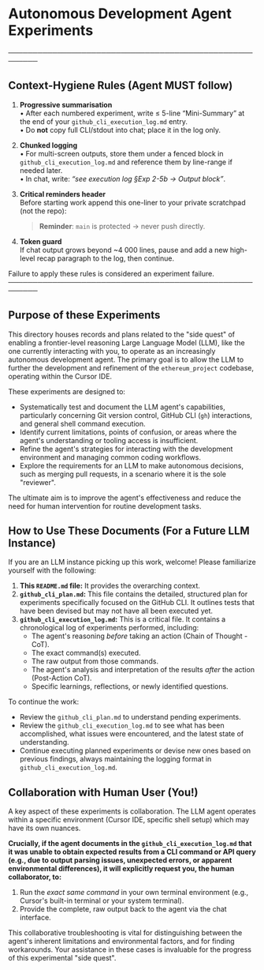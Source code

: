 # Autonomous Development Agent Experiments

────────────────────────────────────────────────────────
## Context-Hygiene Rules  (Agent MUST follow)

1. **Progressive summarisation**   
   • After each numbered experiment, write ≤ 5-line “Mini-Summary” at the end of your `github_cli_execution_log.md` entry.  
   • Do **not** copy full CLI/stdout into chat; place it in the log only.

2. **Chunked logging**   
   • For multi-screen outputs, store them under a fenced block in `github_cli_execution_log.md` and reference them by line-range if needed later.  
   • In chat, write: *“see execution log §Exp 2-5b → Output block”*.

3. **Critical reminders header**   
   Before starting work append this one-liner to your private scratchpad (not the repo):  
   > **Reminder**: `main` is protected → never push directly.

4. **Token guard**   
   If chat output grows beyond ~4 000 lines, pause and add a new high-level recap paragraph to the log, then continue.

Failure to apply these rules is considered an experiment failure.
────────────────────────────────────────────────────────

## Purpose of these Experiments

This directory houses records and plans related to the "side quest" of enabling a frontier-level reasoning Large Language Model (LLM), like the one currently interacting with you, to operate as an increasingly autonomous development agent. The primary goal is to allow the LLM to further the development and refinement of the `ethereum_project` codebase, operating within the Cursor IDE.

These experiments are designed to:
- Systematically test and document the LLM agent's capabilities, particularly concerning Git version control, GitHub CLI (`gh`) interactions, and general shell command execution.
- Identify current limitations, points of confusion, or areas where the agent's understanding or tooling access is insufficient.
- Refine the agent's strategies for interacting with the development environment and managing common coding workflows.
- Explore the requirements for an LLM to make autonomous decisions, such as merging pull requests, in a scenario where it is the sole "reviewer".

The ultimate aim is to improve the agent's effectiveness and reduce the need for human intervention for routine development tasks.

## How to Use These Documents (For a Future LLM Instance)

If you are an LLM instance picking up this work, welcome! Please familiarize yourself with the following:

1.  **This `README.md` file:** It provides the overarching context.
2.  **`github_cli_plan.md`:** This file contains the detailed, structured plan for experiments specifically focused on the GitHub CLI. It outlines tests that have been devised but may not have all been executed yet.
3.  **`github_cli_execution_log.md`:** This is a critical file. It contains a chronological log of experiments performed, including:
    *   The agent's reasoning *before* taking an action (Chain of Thought - CoT).
    *   The exact command(s) executed.
    *   The raw output from those commands.
    *   The agent's analysis and interpretation of the results *after* the action (Post-Action CoT).
    *   Specific learnings, reflections, or newly identified questions.

To continue the work:
- Review the `github_cli_plan.md` to understand pending experiments.
- Review the `github_cli_execution_log.md` to see what has been accomplished, what issues were encountered, and the latest state of understanding.
- Continue executing planned experiments or devise new ones based on previous findings, always maintaining the logging format in `github_cli_execution_log.md`.

## Collaboration with Human User (You!)

A key aspect of these experiments is collaboration. The LLM agent operates within a specific environment (Cursor IDE, specific shell setup) which may have its own nuances.

**Crucially, if the agent documents in the `github_cli_execution_log.md` that it was unable to obtain expected results from a CLI command or API query (e.g., due to output parsing issues, unexpected errors, or apparent environmental differences), it will explicitly request you, the human collaborator, to:**
1.  Run the *exact same command* in your own terminal environment (e.g., Cursor's built-in terminal or your system terminal).
2.  Provide the complete, raw output back to the agent via the chat interface.

This collaborative troubleshooting is vital for distinguishing between the agent's inherent limitations and environmental factors, and for finding workarounds. Your assistance in these cases is invaluable for the progress of this experimental "side quest". 